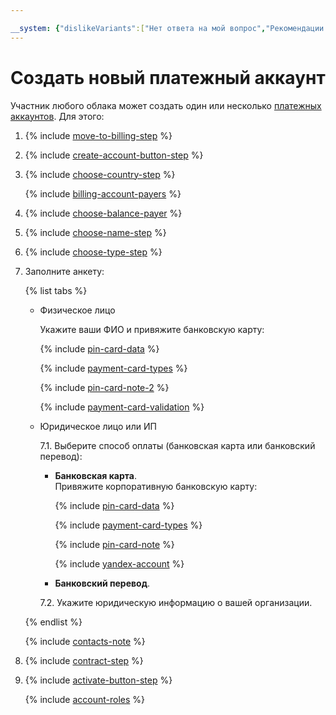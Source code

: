 ```yaml
---

__system: {"dislikeVariants":["Нет ответа на мой вопрос","Рекомендации не помогли","Содержание не соответсвует заголовку","Другое"]}
---
```

# Создать новый платежный аккаунт

Участник любого облака может создать один или несколько [платежных аккаунтов](../concepts/billing-account.md). Для этого:

1. {% include [move-to-billing-step](../_includes/move-to-billing-step.md) %}

1. {% include [create-account-button-step](../_includes/create-account-button-step.md) %}

1. {% include [choose-country-step](../_includes/choose-country-step.md) %}

   {% include [billing-account-payers](../_includes/billing-account-payers.md) %}

1. {% include [choose-balance-payer](../_includes/choose-balance-payer.md) %}

1. {% include [choose-name-step](../_includes/choose-name-step.md) %}

1. {% include [choose-type-step](../_includes/choose-type-step.md) %}

1. Заполните анкету:

   {% list tabs %}

    - Физическое лицо

       Укажите ваши ФИО и привяжите банковскую карту:
       
         {% include [pin-card-data](../_includes/pin-card-data.md) %}

        {% include [payment-card-types](../_includes/payment-card-types.md) %}

        {% include [pin-card-note-2](../_includes/pin-card-note-2.md) %}

        {% include [payment-card-validation](../_includes/payment-card-validation.md) %}

    - Юридическое лицо или ИП

      7.1. Выберите способ оплаты (банковская карта или банковский перевод):
      - **Банковская карта**.
      <br/>Привяжите корпоративную банковскую карту:
      
        {% include [pin-card-data](../_includes/pin-card-data.md) %}

        {% include [payment-card-types](../_includes/payment-card-types.md) %}

        {% include [pin-card-note](../_includes/pin-card-note.md) %}

        {% include [yandex-account](../_includes/payment-card-validation.md) %}
      - **Банковский перевод**.
      
      7.2. Укажите юридическую информацию о вашей организации.

   {% endlist %}

   {% include [contacts-note](../_includes/contacts-note.md) %}

1. {% include [contract-step](../_includes/contract-step.md) %}

1. {% include [activate-button-step](../_includes/activate-button-step.md) %}

    {% include [account-roles](../_includes/account-roles.md) %}
